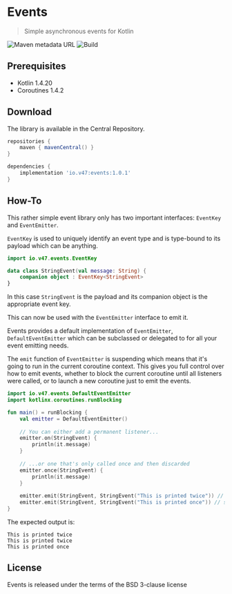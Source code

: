 # Events 

> Simple asynchronous events for Kotlin

![Maven metadata URL][maven-central-badge-img] ![Build][build-badge]

[maven-central-badge-img]: https://img.shields.io/maven-metadata/v?label=maven%20central&metadataUrl=https%3A%2F%2Frepo1.maven.org%2Fmaven2%2Fio%2Fv47%2Fevents%2Fmaven-metadata.xml

[build-badge]: https://github.com/v47-io/events/workflows/Build/badge.svg?branch=master

## Prerequisites
 - Kotlin 1.4.20
 - Coroutines 1.4.2
 
## Download

The library is available in the Central Repository.

```groovy
repositories {
    maven { mavenCentral() }
}

dependencies {
    implementation 'io.v47:events:1.0.1'
}
```
 
## How-To

This rather simple event library only has two important interfaces: `EventKey` and `EventEmitter`.

`EventKey` is used to uniquely identify an event type and is type-bound to its
payload which can be anything.

```kotlin
import io.v47.events.EventKey

data class StringEvent(val message: String) {
    companion object : EventKey<StringEvent>
}
```

In this case `StringEvent` is the payload and its companion object is the appropriate event key.

This can now be used with the `EventEmitter` interface to emit it.

Events provides a default implementation of `EventEmitter`, `DefaultEventEmitter` which
can be subclassed or delegated to for all your event emitting needs.

The `emit` function of `EventEmitter` is suspending which means that it's going to run in the 
current coroutine context. This gives you full control over how to emit events, whether to block
the current coroutine until all listeners were called, or to launch a new coroutine just to emit
the events.

```kotlin
import io.v47.events.DefaultEventEmitter
import kotlinx.coroutines.runBlocking

fun main() = runBlocking {
    val emitter = DefaultEventEmitter()
    
    // You can either add a permanent listener...
    emitter.on(StringEvent) {
        println(it.message)
    }
    
    // ...or one that's only called once and then discarded
    emitter.once(StringEvent) {
        println(it.message)
    }
    
    emitter.emit(StringEvent, StringEvent("This is printed twice")) // suspending
    emitter.emit(StringEvent, StringEvent("This is printed once")) // suspending
}
```

The expected output is:

```text
This is printed twice
This is printed twice
This is printed once
```

## License

Events is released under the terms of the BSD 3-clause license
